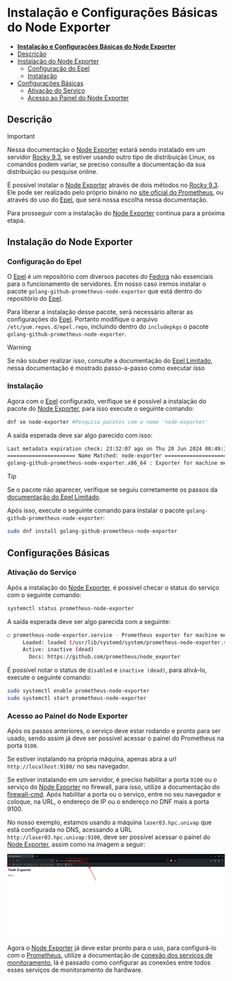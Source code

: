 # **Instalação e Configurações Básicas do Node Exporter**

- [**Instalação e Configurações Básicas do Node Exporter**](#instalação-e-configurações-básicas-do-node-exporter)
- [Descrição](#descrição)
- [Instalação do Node Exporter](#instalação-do-node-exporter)
  - [Configuração do Epel](#configuração-do-epel)
  - [Instalação](#instalação)
- [Configurações Básicas](#configurações-básicas)
  - [Ativação do Serviço](#ativação-do-serviço)
  - [Acesso ao Painel do Node Exporter](#acesso-ao-painel-do-node-exporter)

## Descrição

> [!IMPORTANT]
> Nessa documentação o [Node Exporter][node_exporter] estará sendo instalado em um servidor [Rocky 9.3][rocky], se estiver usando outro tipo de distribuição Linux, os comandos podem variar, se preciso consulte a documentação da sua distribuição ou pesquise online.

É possível instalar o [Node Exporter][node_exporter] através de dois métodos no [Rocky 9.3][rocky]. Ele pode ser realizado pelo próprio binário no [site oficial do Prometheus](https://prometheus.io/download/), ou através do uso do [Epel][epel], que será nossa escolha nessa documentação.

Para prosseguir com a instalação do [Node Exporter][node_exporter] continua para a próxima etapa.

## Instalação do Node Exporter

### Configuração do Epel

O [Epel][epel] é um repositório com diversos pacotes do [Fedora](https://fedoraproject.org/) não essenciais para o funcionamento de servidores. Em nosso caso iremos instalar o pacote `golang-github-prometheus-node-exporter` que está dentro do repositório do [Epel][epel].

Para liberar a instalação desse pacote, será necessário alterar as configurações do [Epel][epel]. Portanto modifique o arquivo `/etc/yum.repos.d/epel.repo`, incluindo dentro do `includepkgs` o pacote `golang-github-prometheus-node-exporter`.

> [!WARNING]
> Se não souber realizar isso, consulte a documentação do [Epel Limitado][epel_limitado_doc], nessa documentação é mostrado passo-a-passo como executar isso

### Instalação

Agora com o [Epel][epel] configurado, verifique se é possível a instalação do pacote do [Node Exporter][node_exporter], para isso execute o seguinte comando:

```bash
dnf se node-exporter #Pesquisa pacotes com o nome 'node-exporter' 
```

A saída esperada deve sar algo parecido com isso:

```bash
Last metadata expiration check: 23:32:07 ago on Thu 20 Jun 2024 08:49:38 PM -03.
====================== Name Matched: node-exporter ======================
golang-github-prometheus-node-exporter.x86_64 : Exporter for machine metrics # <- pacote que iremos instalar
```

> [!TIP]
> Se o pacote não aparecer, verifique se seguiu corretamente os passos da [documentação do Epel Limitado][epel_limitado_doc].

Após isso, execute o seguinte comando para instalar o pacote `golang-github-prometheus-node-exporter`:

```bash
sudo dnf install golang-github-prometheus-node-exporter
```

## Configurações Básicas

### Ativação do Serviço

Após a instalação do [Node Exporter][node_exporter], é possível checar o status do serviço com o seguinte comando:

```bash
systemctl status prometheus-node-exporter
```

A saída esperada deve ser algo parecida com a seguinte:

```bash
○ prometheus-node-exporter.service - Prometheus exporter for machine metrics
     Loaded: loaded (/usr/lib/systemd/system/prometheus-node-exporter.service; disabled; preset: disabled)
     Active: inactive (dead)
       Docs: https://github.com/prometheus/node_exporter
```

É possível notar o status de `disabled` e `inactive (dead)`, para ativá-lo, execute o seguinte comando:

```bash
sudo systemctl enable prometheus-node-exporter
sudo systemctl start prometheus-node-exporter
```

### Acesso ao Painel do Node Exporter

Após os passos anteriores, o serviço deve estar rodando e pronto para ser usado, sendo assim já deve ser possível acessar o painel do Prometheus na porta `9100`.

Se estiver instalando na própria máquina, apenas abra a url `http://localhost:9100/` no seu navegador.

Se estiver instalando em um servidor, é preciso habilitar a porta `9100` ou o serviço do [Node Exporter][node_exporter] no firewall, para isso, utilize a documentação do [firewall-cmd](../utils/firewall-cmd.md). Após habilitar a porta ou o serviço, entre no seu navegador e coloque, na URL, o endereço de IP ou o endereço no DNF mais a porta 9100.

No nosso exemplo, estamos usando a máquina `laser03.hpc.univap` que está configurada no DNS, acessando a URL `http://laser03.hpc.univap:9100`, deve ser possível acessar o painel do [Node Exporter][node_exporter], assim como na imagem a seguir:

![Node_Exporter_home_page](../images/Node_Exporter_Home_Page.png)

Agora o [Node Exporter][node_exporter] já deve estar pronto para o uso, para configurá-lo com o [Prometheus][prometheus], utilize a documentação de [conexão dos serviços de monitoramento](./monitoring_services_connections.md), lá é passado como configurar as conexões entre todos esses serviços de monitoramento de hardware.

<!--- Links de documentação e referências  --->
[rocky]:https://docs.rockylinux.org/release_notes/9_3/
[prometheus]:https://prometheus.io/docs/
[epel]:https://docs.fedoraproject.org/en-US/epel/
[node_exporter]:https://prometheus.io/docs/guides/node-exporter/

[epel_limitado_doc]:../utils/epel-limitado-prometheus.md
